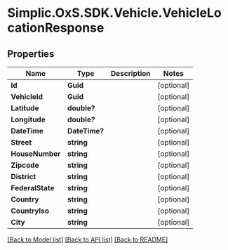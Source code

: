# Simplic.OxS.SDK.Vehicle.VehicleLocationResponse

## Properties

Name | Type | Description | Notes
------------ | ------------- | ------------- | -------------
**Id** | **Guid** |  | [optional] 
**VehicleId** | **Guid** |  | [optional] 
**Latitude** | **double?** |  | [optional] 
**Longitude** | **double?** |  | [optional] 
**DateTime** | **DateTime?** |  | [optional] 
**Street** | **string** |  | [optional] 
**HouseNumber** | **string** |  | [optional] 
**Zipcode** | **string** |  | [optional] 
**District** | **string** |  | [optional] 
**FederalState** | **string** |  | [optional] 
**Country** | **string** |  | [optional] 
**CountryIso** | **string** |  | [optional] 
**City** | **string** |  | [optional] 

[[Back to Model list]](../README.md#documentation-for-models) [[Back to API list]](../README.md#documentation-for-api-endpoints) [[Back to README]](../README.md)

